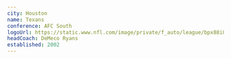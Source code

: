 ```yaml
---
city: Houston
name: Texans
conference: AFC South
logoUrl: https://static.www.nfl.com/image/private/f_auto/league/bpx88i8nw4nnabuq0oob
headCoach: DeMeco Ryans
established: 2002
---
```

